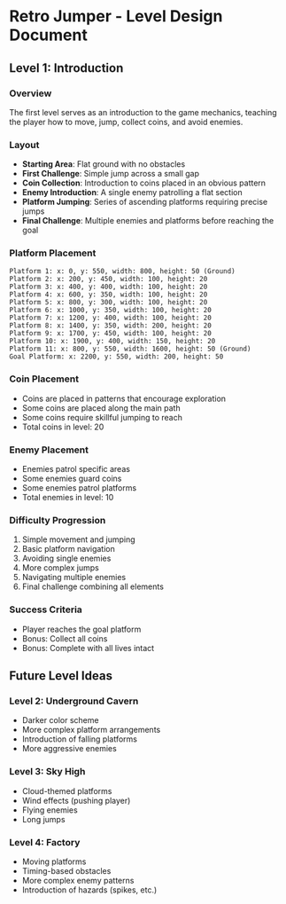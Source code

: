 # Retro Jumper - Level Design Document

## Level 1: Introduction

### Overview
The first level serves as an introduction to the game mechanics, teaching the player how to move, jump, collect coins, and avoid enemies.

### Layout
- **Starting Area**: Flat ground with no obstacles
- **First Challenge**: Simple jump across a small gap
- **Coin Collection**: Introduction to coins placed in an obvious pattern
- **Enemy Introduction**: A single enemy patrolling a flat section
- **Platform Jumping**: Series of ascending platforms requiring precise jumps
- **Final Challenge**: Multiple enemies and platforms before reaching the goal

### Platform Placement
```
Platform 1: x: 0, y: 550, width: 800, height: 50 (Ground)
Platform 2: x: 200, y: 450, width: 100, height: 20
Platform 3: x: 400, y: 400, width: 100, height: 20
Platform 4: x: 600, y: 350, width: 100, height: 20
Platform 5: x: 800, y: 300, width: 100, height: 20
Platform 6: x: 1000, y: 350, width: 100, height: 20
Platform 7: x: 1200, y: 400, width: 100, height: 20
Platform 8: x: 1400, y: 350, width: 200, height: 20
Platform 9: x: 1700, y: 450, width: 100, height: 20
Platform 10: x: 1900, y: 400, width: 150, height: 20
Platform 11: x: 800, y: 550, width: 1600, height: 50 (Ground)
Goal Platform: x: 2200, y: 550, width: 200, height: 50
```

### Coin Placement
- Coins are placed in patterns that encourage exploration
- Some coins are placed along the main path
- Some coins require skillful jumping to reach
- Total coins in level: 20

### Enemy Placement
- Enemies patrol specific areas
- Some enemies guard coins
- Some enemies patrol platforms
- Total enemies in level: 10

### Difficulty Progression
1. Simple movement and jumping
2. Basic platform navigation
3. Avoiding single enemies
4. More complex jumps
5. Navigating multiple enemies
6. Final challenge combining all elements

### Success Criteria
- Player reaches the goal platform
- Bonus: Collect all coins
- Bonus: Complete with all lives intact

## Future Level Ideas

### Level 2: Underground Cavern
- Darker color scheme
- More complex platform arrangements
- Introduction of falling platforms
- More aggressive enemies

### Level 3: Sky High
- Cloud-themed platforms
- Wind effects (pushing player)
- Flying enemies
- Long jumps

### Level 4: Factory
- Moving platforms
- Timing-based obstacles
- More complex enemy patterns
- Introduction of hazards (spikes, etc.)
